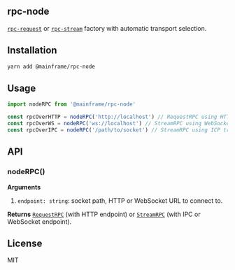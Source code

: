 ## rpc-node

[`rpc-request`](../rpc-request) or [`rpc-stream`](../rpc-stream) factory with automatic transport selection.

## Installation

```sh
yarn add @mainframe/rpc-node
```

## Usage

```js
import nodeRPC from '@mainframe/rpc-node'

const rpcOverHTTP = nodeRPC('http://localhost') // RequestRPC using HTTP transport
const rpcOverWS = nodeRPC('ws://localhost') // StreamRPC using WebSocket transport
const rpcOverIPC = nodeRPC('/path/to/socket') // StreamRPC using ICP transport
```

## API

### nodeRPC()

**Arguments**

1.  `endpoint: string`: socket path, HTTP or WebSocket URL to connect to.

**Returns** [`RequestRPC`](../rpc-request) (with HTTP endpoint) or [`StreamRPC`](../rpc-stream) (with IPC or WebSocket endpoint).

## License

MIT

